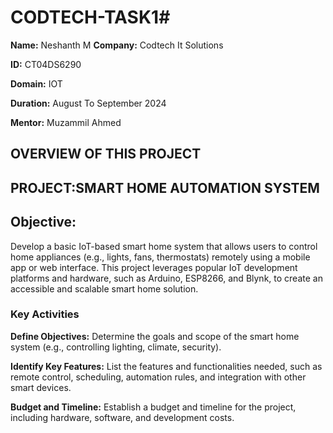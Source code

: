 # CODTECH-TASK1#
**Name:** Neshanth M
**Company:** Codtech It Solutions

**ID:** CT04DS6290

**Domain:** IOT

**Duration:** August To September 2024

**Mentor:** Muzammil Ahmed


## OVERVIEW OF THIS PROJECT

## PROJECT:SMART HOME AUTOMATION SYSTEM

## Objective:
Develop a basic IoT-based smart home system that allows users to control home appliances (e.g., lights, fans, thermostats) remotely using a mobile app or web interface. This project leverages popular IoT development platforms and hardware, such as Arduino, ESP8266, and Blynk, to create an accessible and scalable smart home solution.

### Key Activities
**Define Objectives:** Determine the goals and scope of the smart home system (e.g., controlling lighting, climate, security).







**Identify Key Features:** List the features and functionalities needed, such as remote control, scheduling, automation rules, and integration with other smart devices.





**Budget and Timeline:** Establish a budget and timeline for the project, including hardware, software, and development costs.
